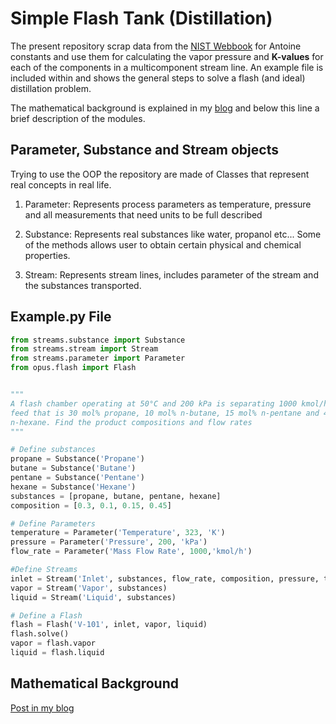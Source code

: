 # Simple Flash Tank (Distillation)

The present repository scrap data from the [NIST
Webbook](https://webbook.nist.gov/) for Antoine constants
and use them for calculating the vapor pressure and **K-values** for each of the
components in a multicomponent stream line. An example file is included within
and shows the general steps to solve a flash (and ideal) distillation problem.

The mathematical background is explained in my
[blog](https://oscarcontrerasnavas.github.io/ideal-multicomponent-solver-and-maths/)
and below this line a brief description of the modules.

## Parameter, Substance and Stream objects

Trying to use the OOP the repository are made of Classes that represent real
concepts in real life.

1. Parameter: Represents process parameters as temperature, pressure and all
   measurements that need units to be full described 

2. Substance: Represents real substances like water, propanol etc... Some of the
   methods allows user to obtain certain physical and chemical properties.

3. Stream: Represents stream lines, includes parameter of the stream and the
   substances transported.

## Example.py File

``` Python
from streams.substance import Substance
from streams.stream import Stream
from streams.parameter import Parameter
from opus.flash import Flash


"""
A flash chamber operating at 50°C and 200 kPa is separating 1000 kmol/h of a
feed that is 30 mol% propane, 10 mol% n-butane, 15 mol% n-pentane and 45 mol%
n-hexane. Find the product compositions and flow rates
"""

# Define substances
propane = Substance('Propane')
butane = Substance('Butane')
pentane = Substance('Pentane')
hexane = Substance('Hexane')
substances = [propane, butane, pentane, hexane]
composition = [0.3, 0.1, 0.15, 0.45]

# Define Parameters
temperature = Parameter('Temperature', 323, 'K')
pressure = Parameter('Pressure', 200, 'kPa')
flow_rate = Parameter('Mass Flow Rate', 1000,'kmol/h')

#Define Streams
inlet = Stream('Inlet', substances, flow_rate, composition, pressure, temperature)
vapor = Stream('Vapor', substances)
liquid = Stream('Liquid', substances)

# Define a Flash
flash = Flash('V-101', inlet, vapor, liquid)
flash.solve()
vapor = flash.vapor
liquid = flash.liquid
```

## Mathematical Background

[Post in my blog](https://oscarcontrerasnavas.github.io/ideal-multicomponent-solver-and-maths/)